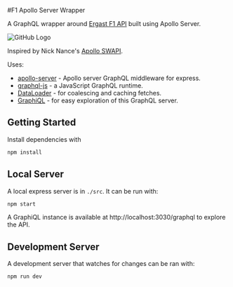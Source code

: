 #F1 Apollo Server Wrapper

A GraphQL wrapper around [Ergast F1 API](http://ergast.com/mrd/) built using Apollo Server.

![GitHub Logo](/doc/images/Apollo-F1.gig)

Inspired by Nick Nance's [Apollo SWAPI](https://github.com/nnance/swapi-apollo).

Uses:

* [apollo-server](https://github.com/apollostack/apollo-server) - Apollo server GraphQL middleware for express.
* [graphql-js](https://github.com/graphql/graphql-js) - a JavaScript GraphQL runtime.
* [DataLoader](https://github.com/facebook/dataloader) - for coalescing and caching fetches.
* [GraphiQL](https://github.com/graphql/graphiql) - for easy exploration of this GraphQL server.

## Getting Started

Install dependencies with

```sh
npm install
```

## Local Server

A local express server is in `./src`. It can be run with:

```sh
npm start
```

A GraphiQL instance is available at http://localhost:3030/graphql to
explore the API.

## Development Server

A development server that watches for changes can be ran with:

```sh
npm run dev
```
